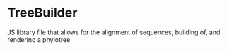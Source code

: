 # TreeBuilder
JS library file that allows for the alignment of sequences, building of, and rendering a phylotree
